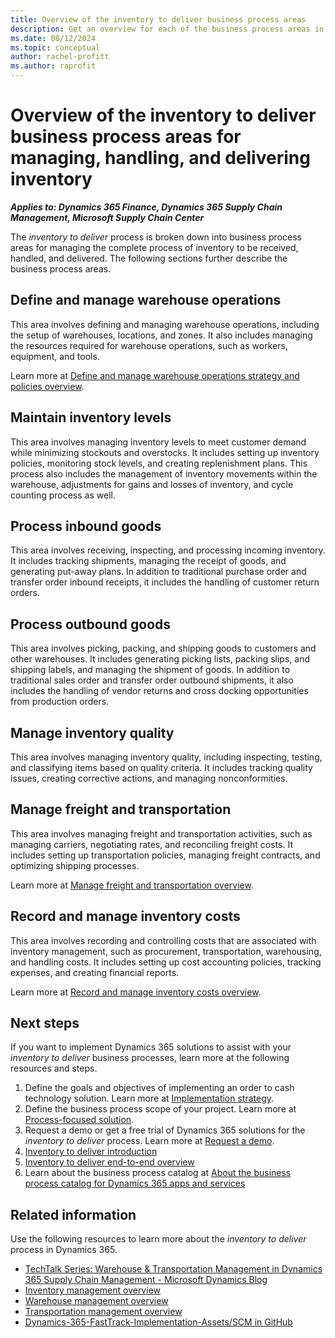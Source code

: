 ```yaml
---
title: Overview of the inventory to deliver business process areas
description: Get an overview for each of the business process areas in the inventory to deliver end-to-end business process in Dynamics 365 solutions.
ms.date: 08/12/2024
ms.topic: conceptual
author: rachel-profitt
ms.author: raprofit
---
```


# Overview of the inventory to deliver business process areas for managing, handling, and delivering inventory

***Applies to: Dynamics 365 Finance, Dynamics 365 Supply Chain Management, Microsoft Supply Chain Center***

The *inventory to deliver* process is broken down into business process areas for managing the complete process of inventory to be received, handled, and delivered. The following sections further describe the business process areas.

## Define and manage warehouse operations

This area involves defining and managing warehouse operations, including the setup of warehouses, locations, and zones. It also includes managing the resources required for warehouse operations, such as workers, equipment, and tools.

Learn more at [Define and manage warehouse operations strategy and policies overview](inventory-to-deliver-define-manage-warehouse-operations-overview.md).  

## Maintain inventory levels

This area involves managing inventory levels to meet customer demand while minimizing stockouts and overstocks. It includes setting up inventory policies, monitoring stock levels, and creating replenishment plans. This process also includes the management of inventory movements within the warehouse, adjustments for gains and losses of inventory, and cycle counting process as well<!--For more information, see \[Maintain inventory levels link\]TODO:Add link-->.

## Process inbound goods

This area involves receiving, inspecting, and processing incoming inventory. It includes tracking shipments, managing the receipt of goods, and generating put-away plans. In addition to traditional purchase order and transfer order inbound receipts, it includes the handling of customer return orders<!--For more information, see \[Process inbound goods link\]TODO:Add link-->.

## Process outbound goods

This area involves picking, packing, and shipping goods to customers and other warehouses. It includes generating picking lists, packing slips, and shipping labels, and managing the shipment of goods. In addition to traditional sales order and transfer order outbound shipments, it also includes the handling of vendor returns and cross docking opportunities from production orders<!--For more information, see \[Process outbound goods link\]TODO:Add link-->.

## Manage inventory quality

This area involves managing inventory quality, including inspecting, testing, and classifying items based on quality criteria. It includes tracking quality issues, creating corrective actions, and managing nonconformities<!--For more information, see \[Manage inventory quality link\]TODO:Add link-->.

## Manage freight and transportation

This area involves managing freight and transportation activities, such as managing carriers, negotiating rates, and reconciling freight costs. It includes setting up transportation policies, managing freight contracts, and optimizing shipping processes.

Learn more at [Manage freight and transportation overview](inventory-to-deliver-manage-freight-transportation.md).

## Record and manage inventory costs

This area involves recording and controlling costs that are associated with inventory management, such as procurement, transportation, warehousing, and handling costs. It includes setting up cost accounting policies, tracking expenses, and creating financial reports.

Learn more at [Record and manage inventory costs overview](inventory-to-deliver-record-manage-inventory-costs.md).

## Next steps

If you want to implement Dynamics 365 solutions to assist with your *inventory to deliver* business processes, learn more at the following resources and steps.

1. Define the goals and objectives of implementing an order to cash technology solution. Learn more at [Implementation strategy](../implementation-guide/implementation-strategy.md).
2. Define the business process scope of your project. Learn more at [Process-focused solution](../implementation-guide/process-focused-solution.md).
3. Request a demo or get a free trial of Dynamics 365 solutions for the *inventory to deliver* process. Learn more at [Request a demo](https://dynamics.microsoft.com/dynamics-365-free-trial/).
4. [Inventory to deliver introduction](inventory-to-deliver-introduction.md)
5. [Inventory to deliver end-to-end overview](inventory-to-deliver-overview.md)
6. Learn about the business process catalog at [About the business process catalog for Dynamics 365 apps and services](about.md)  

## Related information

Use the following resources to learn more about the *inventory to deliver* process in Dynamics 365.

- [TechTalk Series: Warehouse & Transportation Management in Dynamics 365 Supply Chain Management - Microsoft Dynamics Blog](https://community.dynamics.com/blogs/post/?postid=4b4d8aa8-2922-4fe8-b93f-a404cb59e5d4)
- [Inventory management overview](/dynamics365/supply-chain/inventory/inventory-home-page)
- [Warehouse management overview](/dynamics365/supply-chain/warehousing/warehouse-management-overview)
- [Transportation management overview](/dynamics365/supply-chain/transportation/transportation-management-overview)
- [Dynamics-365-FastTrack-Implementation-Assets/SCM in GitHub](https://github.com/microsoft/Dynamics-365-FastTrack-Implementation-Assets/tree/master/SCM)

<!--## Tags
*Stakeholders:* Functional consultant, Business analyst, Accounts payable lead, Accounts receivable lead, Finance lead, Sales lead, Purchasing lead, Production lead, Supply chain lead, Warehouse lead, Transportation lead

*Products:* Dynamics 365 Finance, Dynamics 365 Supply Chain Management, Microsoft Supply Chain Center

